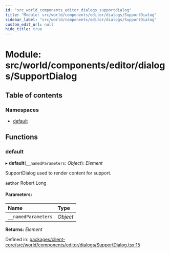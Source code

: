 ```yaml
---
id: "src_world_components_editor_dialogs_supportdialog"
title: "Module: src/world/components/editor/dialogs/SupportDialog"
sidebar_label: "src/world/components/editor/dialogs/SupportDialog"
custom_edit_url: null
hide_title: true
---
```


# Module: src/world/components/editor/dialogs/SupportDialog

## Table of contents

### Namespaces

- [default](src_world_components_editor_dialogs_supportdialog.default.md)

## Functions

### default

▸ **default**(`__namedParameters`: *Object*): *Element*

SupportDialog used to render content for support.

**`author`** Robert Long

#### Parameters:

Name | Type |
:------ | :------ |
`__namedParameters` | *Object* |

**Returns:** *Element*

Defined in: [packages/client-core/src/world/components/editor/dialogs/SupportDialog.tsx:15](https://github.com/xr3ngine/xr3ngine/blob/716a06460/packages/client-core/src/world/components/editor/dialogs/SupportDialog.tsx#L15)
